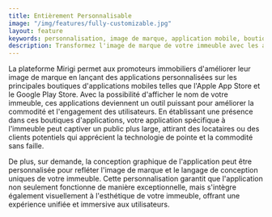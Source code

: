 ```yaml
---
title: Entièrement Personnalisable
image: "/img/features/fully-customizable.jpg"
layout: feature
keywords: personnalisation, image de marque, application mobile, boutique d'applications, expérience utilisateur, flexibilité
description: Transformez l'image de marque de votre immeuble avec les applications mobiles personnalisées Mirigi!
---
```


La plateforme Mirigi permet aux promoteurs immobiliers d'améliorer leur image de marque en lançant des applications personnalisées sur les principales boutiques d'applications mobiles telles que l'Apple App Store et le Google Play Store. Avec la possibilité d'afficher le nom de votre immeuble, ces applications deviennent un outil puissant pour améliorer la commodité et l'engagement des utilisateurs. En établissant une présence dans ces boutiques d'applications, votre application spécifique à l'immeuble peut captiver un public plus large, attirant des locataires ou des clients potentiels qui apprécient la technologie de pointe et la commodité sans faille.

De plus, sur demande, la conception graphique de l'application peut être personnalisée pour refléter l'image de marque et le langage de conception uniques de votre immeuble. Cette personnalisation garantit que l'application non seulement fonctionne de manière exceptionnelle, mais s'intègre également visuellement à l'esthétique de votre immeuble, offrant une expérience unifiée et immersive aux utilisateurs.

